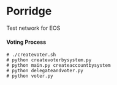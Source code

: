 # Porridge
Test network for EOS
#### Voting Process
```
# ./createvoter.sh
# python createvoterbysystem.py
# python main.py createaccountbysystem
# python delegateandvoter.py
# python voter.py
```
